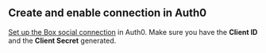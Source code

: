 ## Create and enable connection in Auth0

[Set up the Box social connection](https://auth0.com/docs/dashboard/guides/connections/set-up-connections-social) in Auth0. Make sure you have the **Client ID** and the **Client Secret** generated.
